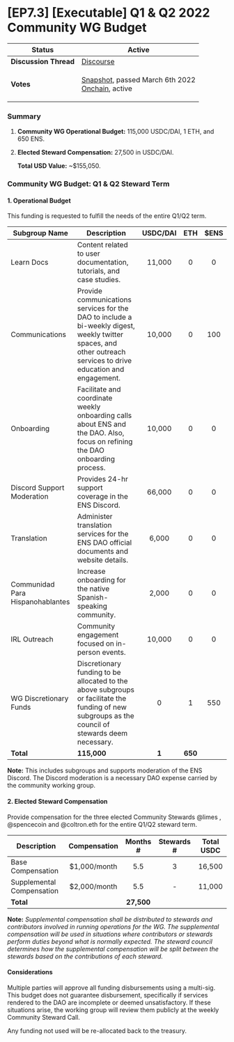 # \[EP7.3] \[Executable] Q1 & Q2 2022 Community WG Budget

| **Status**            | Active                                                                                                                                                                                                                                                                                                                                                                            |
| --------------------- | --------------------------------------------------------------------------------------------------------------------------------------------------------------------------------------------------------------------------------------------------------------------------------------------------------------------------------------------------------------------------------- |
| **Discussion Thread** | [Discourse](https://discuss.ens.domains/t/ep-7-3-executable-q1-q2-2022-community-working-group-budget-request/11046/5)                                                                                                                                                                                                                                                            |
| **Votes**             | <p><a href="https://snapshot.org/#/ens.eth/proposal/0x29040b3196c4d7109fdb7b55b8bfd5e85dd074d3cb22266e0d94cc42cfad1eb2">Snapshot</a>, passed March 6th 2022<br><a href="https://www.withtally.com/governance/eip155:1:0x323A76393544d5ecca80cd6ef2A560C6a395b7E3/proposal/115615865324623814833258987703837575663427750121726187103053182962864855260310">Onchain</a>, active</p> |

### Summary

1. **Community WG Operational Budget:** 115,000 USDC/DAI, 1 ETH, and 650 ENS.
2.  **Elected Steward Compensation:** 27,500 in USDC/DAI.

    **Total USD Value:** \~$155,050.

### Community WG Budget: Q1 & Q2 Steward Term

#### 1. Operational Budget

This funding is requested to fulfill the needs of the entire Q1/Q2 term.

| Subgroup Name                    | Description                                                                                                                                                      | USDC/DAI |   ETH   | $ENS |
| -------------------------------- | ---------------------------------------------------------------------------------------------------------------------------------------------------------------- | :------: | :-----: | :--: |
| Learn Docs                       | Content related to user documentation, tutorials, and case studies.                                                                                              |  11,000  |    0    |   0  |
| Communications                   | Provide communications services for the DAO to include a bi-weekly digest, weekly twitter spaces, and other outreach services to drive education and engagement. |  10,000  |    0    |  100 |
| Onboarding                       | Facilitate and coordinate weekly onboarding calls about ENS and the DAO. Also, focus on refining the DAO onboarding process.                                     |  10,000  |    0    |   0  |
| Discord Support Moderation       | Provides 24-hr support coverage in the ENS Discord.                                                                                                              |  66,000  |    0    |   0  |
| Translation                      | Administer translation services for the ENS DAO official documents and website details.                                                                          |   6,000  |    0    |   0  |
| Communidad Para Hispanohablantes | Increase onboarding for the native Spanish-speaking community.                                                                                                   |   2,000  |    0    |   0  |
| IRL Outreach                     | Community engagement focused on in-person events.                                                                                                                |  10,000  |    0    |   0  |
| WG Discretionary Funds           | Discretionary funding to be allocated to the above subgroups or facilitate the funding of new subgroups as the council of stewards deem necessary.               |     0    |    1    |  550 |
| **Total**                        | **115,000**                                                                                                                                                      |   **1**  | **650** |      |

**Note:** This includes subgroups and supports moderation of the ENS Discord. The Discord moderation is a necessary DAO expense carried by the community working group.

#### 2. Elected Steward Compensation

Provide compensation for the three elected Community Stewards @limes , @spencecoin and @coltron.eth for the entire Q1/Q2 steward term.

| Description               | Compensation |  Months #  | Stewards # | Total USDC |
| ------------------------- | :----------: | :--------: | :--------: | :--------: |
| Base Compensation         | $1,000/month |     5.5    |      3     |   16,500   |
| Supplemental Compensation | $2,000/month |     5.5    |      -     |   11,000   |
| **Total**                 |              | **27,500** |            |            |

**Note:** _Supplemental compensation shall be distributed to stewards and contributors involved in running operations for the WG. The supplemental compensation will be used in situations where contributors or stewards perform duties beyond what is normally expected. The steward council determines how the supplemental compensation will be split between the stewards based on the contributions of each steward._

#### Considerations

Multiple parties will approve all funding disbursements using a multi-sig. This budget does not guarantee disbursement, specifically if services rendered to the DAO are incomplete or deemed unsatisfactory. If these situations arise, the working group will review them publicly at the weekly Community Steward Call.

Any funding not used will be re-allocated back to the treasury.
